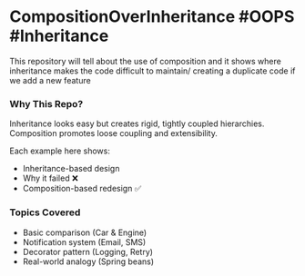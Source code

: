 # CompositionOverInheritance #OOPS #Inheritance
This repository will tell about the use of composition and it shows where inheritance makes the code difficult to maintain/ creating a duplicate code if we add a new feature


###  Why This Repo?
Inheritance looks easy but creates rigid, tightly coupled hierarchies.
Composition promotes loose coupling and extensibility.

Each example here shows:
- Inheritance-based design
- Why it failed ❌
- Composition-based redesign ✅

### Topics Covered
- Basic comparison (Car & Engine)
- Notification system (Email, SMS)
- Decorator pattern (Logging, Retry)
- Real-world analogy (Spring beans)
